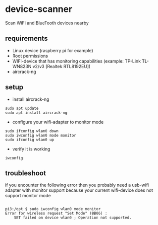 # device-scanner
Scan WiFi and BlueTooth devices nearby 

## requirements
* Linux device (raspberry pi for example)
* Root permissions
* WIFI-device that has monitoring capabilities (example: TP-Link TL-WN823N v2/v3 [Realtek RTL8192EU])
* aircrack-ng 

## setup
* install aircrack-ng
```shell
sudo apt update
sudo apt install aircrack-ng
```
* configure your wifi-adapter to monitor mode
```shell
sudo ifconfig wlan0 down
sudo iwconfig wlan0 mode monitor
sudo ifconfig wlan0 up
```
* verify it is working
```shell
iwconfig
```

## troubleshoot
if you encounter the following error then you probably need a usb-wifi adapter with monitor support because your current wifi-device does not support monitor mode
```shell

pi3:/opt $ sudo iwconfig wlan0 mode monitor
Error for wireless request "Set Mode" (8B06) :
    SET failed on device wlan0 ; Operation not supported.
```